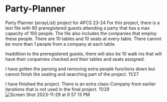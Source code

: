 # Party-Planner
Party Planner (arrayList) project for APCS 23-24
For this project, there is a text file with 90 preregistered guests attending a party that has a max capacity of 100 people. The file also includes the companies that employ these people. There are 10 tables and 10 seats at every table. There cannot be more than 1 people from a company at each table. 

Inaddition to the preregistered guests, there will also be 10 walk ins that will have their conpamies checked and their tables and seats assigned. 

I have gotten the parsing and removing extra people functions down but cannot finish the seating and searching part of the project. 11/27

I have finished the project. There is an extra class-Company from earlier iterations that is not used in the final project. 11/29
![Screen Shot 2023-11-29 at 9 57 13 PM](https://github.com/yaokel25/Party-Planner/assets/114490360/b34468cd-4c97-478c-afb7-7055261eb5c8)

